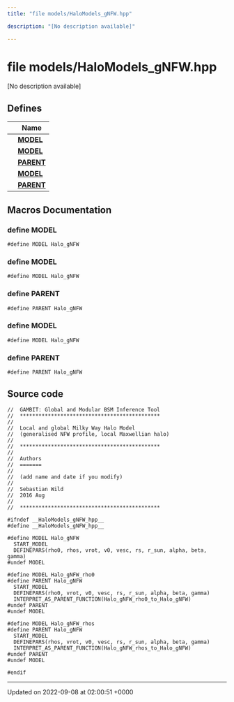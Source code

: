 ```yaml
---
title: "file models/HaloModels_gNFW.hpp"

description: "[No description available]"

---
```


# file models/HaloModels_gNFW.hpp

[No description available]

## Defines

|                | Name           |
| -------------- | -------------- |
|  | **[MODEL](/documentation/code/files/halomodels__gnfw_8hpp/#define-halomodels-gnfw-hpp-model)**  |
|  | **[MODEL](/documentation/code/files/halomodels__gnfw_8hpp/#define-halomodels-gnfw-hpp-model)**  |
|  | **[PARENT](/documentation/code/files/halomodels__gnfw_8hpp/#define-halomodels-gnfw-hpp-parent)**  |
|  | **[MODEL](/documentation/code/files/halomodels__gnfw_8hpp/#define-halomodels-gnfw-hpp-model)**  |
|  | **[PARENT](/documentation/code/files/halomodels__gnfw_8hpp/#define-halomodels-gnfw-hpp-parent)**  |




## Macros Documentation

### define MODEL

```
#define MODEL Halo_gNFW
```


### define MODEL

```
#define MODEL Halo_gNFW
```


### define PARENT

```
#define PARENT Halo_gNFW
```


### define MODEL

```
#define MODEL Halo_gNFW
```


### define PARENT

```
#define PARENT Halo_gNFW
```


## Source code

```
//  GAMBIT: Global and Modular BSM Inference Tool
//  *********************************************
//
//  Local and global Milky Way Halo Model 
//  (generalised NFW profile, local Maxwellian halo)
//
//  *********************************************
//
//  Authors
//  =======
//
//  (add name and date if you modify)
//
//  Sebastian Wild
//  2016 Aug
//
//  *********************************************

#ifndef __HaloModels_gNFW_hpp__
#define __HaloModels_gNFW_hpp__

#define MODEL Halo_gNFW
  START_MODEL
  DEFINEPARS(rho0, rhos, vrot, v0, vesc, rs, r_sun, alpha, beta, gamma)
#undef MODEL

#define MODEL Halo_gNFW_rho0
#define PARENT Halo_gNFW
  START_MODEL
  DEFINEPARS(rho0, vrot, v0, vesc, rs, r_sun, alpha, beta, gamma)
  INTERPRET_AS_PARENT_FUNCTION(Halo_gNFW_rho0_to_Halo_gNFW)
#undef PARENT
#undef MODEL

#define MODEL Halo_gNFW_rhos
#define PARENT Halo_gNFW
  START_MODEL
  DEFINEPARS(rhos, vrot, v0, vesc, rs, r_sun, alpha, beta, gamma)
  INTERPRET_AS_PARENT_FUNCTION(Halo_gNFW_rhos_to_Halo_gNFW)
#undef PARENT
#undef MODEL

#endif
```


-------------------------------

Updated on 2022-09-08 at 02:00:51 +0000
